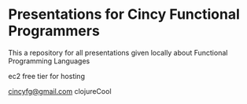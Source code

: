 # Presentations for Cincy Functional Programmers

This a repository for all presentations given locally about Functional
Programming Languages


ec2 free tier for hosting

cincyfg@gmail.com
clojureCool


